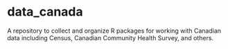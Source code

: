 # data_canada
A repository to collect and organize R packages for working with Canadian data including Census, Canadian Community Health Survey, and others.
